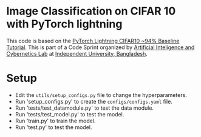 # Image Classification on CIFAR 10 with PyTorch lightning

This code is based on the [PyTorch Lightning CIFAR10 ~94% Baseline Tutorial](https://pytorchlightning.github.io/lightning-tutorials/notebooks/lightning_examples/cifar10-baseline.html). This is part of a Code Sprint organized by [Artificial Inteligence and Cybernetics Lab](https://agencylab.github.io/) at [Independent University, Bangladesh](http://www.iub.edu.bd/). 

# Setup
 - Edit the `utils/setup_configs.py` file to change the hyperparameters.
 - Run 'setup_configs.py' to create the `configs/configs.yaml` file.
 - Run 'tests/test_datamodule.py' to test the data module.
 - Run 'tests/test_model.py' to test the model.
 - Run 'train.py' to train the model.
 - Run 'test.py' to test the model.

